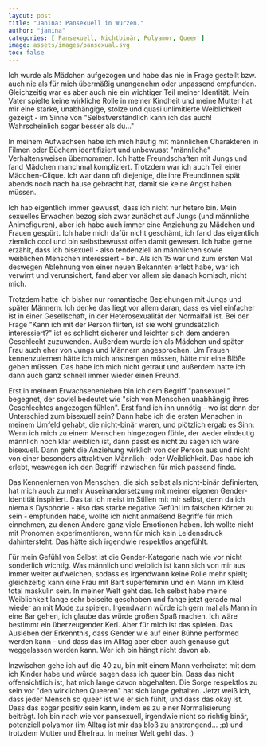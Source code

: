 ```yaml
---
layout: post
title: "Janina: Pansexuell in Wurzen."
author: "janina"
categories: [ Pansexuell, Nichtbinär, Polyamor, Queer ]
image: assets/images/pansexual.svg
toc: false
---
```


Ich wurde als Mädchen aufgezogen und habe das nie in Frage gestellt bzw. auch nie als für mich übermäßig unangenehm oder unpassend empfunden. Gleichzeitig war es aber auch nie ein wichtiger Teil meiner Identität. Mein Vater spielte keine wirkliche Rolle in meiner Kindheit und meine Mutter hat mir eine starke, unabhängige, stolze und quasi unlimitierte Weiblichkeit gezeigt - im Sinne von "Selbstverständlich kann ich das auch! Wahrscheinlich sogar besser als du..."

In meinem Aufwachsen habe ich mich häufig mit männlichen Charakteren in Filmen oder Büchern identifiziert und unbewusst "männliche" Verhaltensweisen übernommen. Ich hatte Freundschaften mit Jungs und fand Mädchen manchmal kompliziert. Trotzdem war ich auch Teil einer Mädchen-Clique. Ich war dann oft diejenige, die ihre Freundinnen spät abends noch nach hause gebracht hat, damit sie keine Angst haben müssen.

Ich hab eigentlich immer gewusst, dass ich nicht nur hetero bin. Mein sexuelles Erwachen bezog sich zwar zunächst auf Jungs (und männliche Animefiguren), aber ich habe auch immer eine Anziehung zu Mädchen und Frauen gespürt. Ich habe mich dafür nicht geschämt, ich fand das eigentlich ziemlich cool und bin selbstbewusst offen damit gewesen. Ich habe gerne erzählt, dass ich bisexuell - also tendenziell an männlichen sowie weiblichen Menschen interessiert - bin. Als ich 15 war und zum ersten Mal deswegen Ablehnung von einer neuen Bekannten erlebt habe, war ich verwirrt und verunsichert, fand aber vor allem sie danach komisch, nicht mich.

Trotzdem hatte ich bisher nur romantische Beziehungen mit Jungs und später Männern. Ich denke das liegt vor allem daran, dass es viel einfacher ist in einer Gesellschaft, in der Heterosexualität der Normalfall ist. Bei der Frage "Kann ich mit der Person flirten, ist sie wohl grundsätzlich interessiert?" ist es schlicht sicherer und leichter sich dem anderen Geschlecht zuzuwenden. Außerdem wurde ich als Mädchen und später Frau auch eher von Jungs und Männern angesprochen. Um Frauen kennenzulernen hätte ich mich anstrengen müssen, hätte mir eine Blöße geben müssen. Das habe ich mich nicht getraut und außerdem hatte ich dann auch ganz schnell immer wieder einen Freund.

Erst in meinem Erwachsenenleben bin ich dem Begriff "pansexuell" begegnet, der soviel bedeutet wie "sich von Menschen unabhängig ihres Geschlechtes angezogen fühlen". Erst fand ich ihn unnötig - wo ist denn der Unterschied zum bisexuell sein? Dann habe ich die ersten Menschen in meinem Umfeld gehabt, die nicht-binär waren, und plötzlich ergab es Sinn: Wenn ich mich zu einem Menschen hingezogen fühle, der weder eindeutig männlich noch klar weiblich ist, dann passt es nicht zu sagen ich wäre bisexuell. Dann geht die Anziehung wirklich von der Person aus und nicht von einer besonders attraktiven Männlich- oder Weiblichkeit. Das habe ich erlebt, weswegen ich den Begriff inzwischen für mich passend finde.

Das Kennenlernen von Menschen, die sich selbst als nicht-binär definierten, hat mich auch zu mehr Auseinandersetzung mit meiner eigenen Gender-Identität inspiriert. Das tat ich meist im Stillen mit mir selbst, denn da ich niemals Dysphorie - also das starke negative Gefühl im falschen Körper zu sein - empfunden habe, wollte ich nicht anmaßend Begriffe für mich einnehmen, zu denen Andere ganz viele Emotionen haben. Ich wollte nicht mit Pronomen experimentieren, wenn für mich kein Leidensdruck dahintersteht. Das hätte sich irgendwie respektlos angefühlt.

Für mein Gefühl von Selbst ist die Gender-Kategorie nach wie vor nicht sonderlich wichtig. Was männlich und weiblich ist kann sich von mir aus immer weiter aufweichen, sodass es irgendwann keine Rolle mehr spielt; gleichzeitig kann eine Frau mit Bart superfeminin und ein Mann im Kleid total maskulin sein. In meiner Welt geht das. Ich selbst habe meine Weiblichkeit lange sehr beiseite geschoben und fange jetzt gerade mal wieder an mit Mode zu spielen. Irgendwann würde ich gern mal als Mann in eine Bar gehen, ich glaube das würde großen Spaß machen. Ich wäre bestimmt ein überzeugender Kerl. Aber für mich ist das spielen. Das Ausleben der Erkenntnis, dass Gender wie auf einer Bühne performed werden kann - und dass das im Alltag aber eben auch genauso gut weggelassen werden kann. Wer ich bin hängt nicht davon ab.

Inzwischen gehe ich auf die 40 zu, bin mit einem Mann verheiratet mit dem ich Kinder habe und würde sagen dass ich queer bin. Dass das nicht offensichtlich ist, hat mich lange davon abgehalten. Die Sorge respektlos zu sein vor "den wirklichen Queeren" hat sich lange gehalten. Jetzt weiß ich, dass jeder Mensch so queer ist wie er sich fühlt, und dass das okay ist. Dass das sogar positiv sein kann, indem es zu einer Normalisierung beiträgt. Ich bin nach wie vor pansexuell, irgendwie nicht so richtig binär, potenziell polyamor (im Alltag ist mir das bloß zu anstrengend... ;p) und trotzdem Mutter und Ehefrau. In meiner Welt geht das. :)
